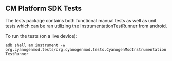 ## CM Platform SDK Tests
The tests package contains both functional manual tests as well as unit
tests which can be ran utilizing the InstrumentationTestRunner from android.

To run the tests (on a live device):
  
  ```adb shell am instrument -w org.cyanogenmod.tests/org.cyanogenmod.tests.CyanogenModInstrumentationTestRunner```
